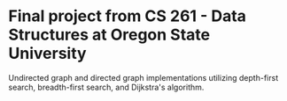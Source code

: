 # Final project from CS 261 - Data Structures at Oregon State University
Undirected graph and directed graph implementations utilizing depth-first search, breadth-first search, and Dijkstra's algorithm.
